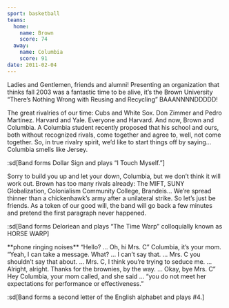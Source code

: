 ```yaml
---
sport: basketball
teams:
  home:
    name: Brown
    score: 74
  away:
    name: Columbia
    score: 91
date: 2011-02-04
---
```


Ladies and Gentlemen, friends and alumni! Presenting an organization that thinks fall 2003 was a fantastic time to be alive, it’s the Brown University “There’s Nothing Wrong with Reusing and Recycling” BAAANNNNDDDDD!

The great rivalries of our time: Cubs and White Sox. Don Zimmer and Pedro Martinez. Harvard and Yale. Everyone and Harvard. And now, Brown and Columbia. A Columbia student recently proposed that his school and ours, both without recognized rivals, come together and agree to, well, not come together. So, in true rivalry spirit, we’d like to start things off by saying... Columbia smells like Jersey.

:sd[Band forms Dollar Sign and plays “I Touch Myself.”]

Sorry to build you up and let your down, Columbia, but we don’t think it will work out. Brown has too many rivals already: The MIFT, SUNY Globalization, Colonialism Community College, Brandeis... We’re spread thinner than a chickenhawk’s army after a unilateral strike. So let’s just be friends. As a token of our good will, the band will go back a few minutes and pretend the first paragraph never happened.

:sd[Band forms Deloriean and plays “The Time Warp” colloquially known as HORSE WARP]

\*\*phone ringing noises\*\* “Hello? ... Oh, hi Mrs. C” Columbia, it’s your mom. “Yeah, I can take a message. What? ... I can’t say that. ... Mrs. C you shouldn’t say that about. ... Mrs. C, I think you’re trying to seduce me. ... Alright, alright. Thanks for the brownies, by the way. ... Okay, bye Mrs. C” Hey Columbia, your mom called, and she said ... “you do not meet her expectations for performance or effectiveness.”

:sd[Band forms a second letter of the English alphabet and plays #4.]
